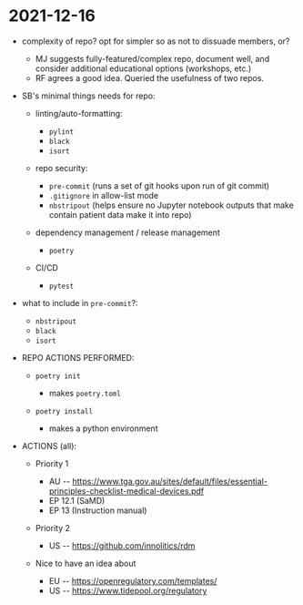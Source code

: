 # 2021-12-16

- complexity of repo? opt for simpler so as not to dissuade members, or?

  - MJ suggests fully-featured/complex repo, document well, and consider additional educational options (workshops, etc.)
  - RF agrees a good idea. Queried the usefulness of two repos.

- SB's minimal things needs for repo:

  - linting/auto-formatting:

    - `pylint`
    - `black`
    - `isort`

  - repo security:

    - `pre-commit` (runs a set of git hooks upon run of git commit)
    - `.gitignore` in allow-list mode
    - `nbstripout` (helps ensure no Jupyter notebook outputs that make contain patient data make it into repo)

  - dependency management / release management

    - `poetry`

  - CI/CD
    - `pytest`

- what to include in `pre-commit`?:

  - `nbstripout`
  - `black`
  - `isort`

- REPO ACTIONS PERFORMED:

  - `poetry init`

    - makes `poetry.toml`

  - `poetry install`
    - makes a python environment

- ACTIONS (all):

  - Priority 1

    - AU -- https://www.tga.gov.au/sites/default/files/essential-principles-checklist-medical-devices.pdf
    - EP 12.1 (SaMD)
    - EP 13 (Instruction manual)

  - Priority 2

    - US -- https://github.com/innolitics/rdm

  - Nice to have an idea about
    - EU -- https://openregulatory.com/templates/
    - US -- https://www.tidepool.org/regulatory
